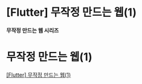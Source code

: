 # [Flutter] 무작정 만드는 웹(1)


**무작정 만드는 웹 시리즈**

<!--more-->

# 무작정 만드는 웹(1)

[[Flutter] 무작정 만드는 웹(1)](https://velog.io/@jyukki97/Flutter-%EB%AC%B4%EC%9E%91%EC%A0%95-%EB%A7%8C%EB%93%9C%EB%8A%94-%EC%9B%B91)


